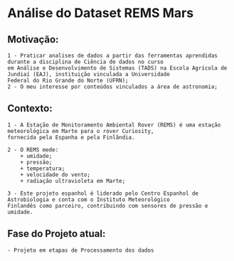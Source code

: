 # Análise do Dataset REMS Mars

## Motivação:
    1 - Praticar analises de dados a partir das ferramentas aprendidas durante a disciplina de Ciência de dados no curso 
    em Análise e Desenvolvimento de Sistemas (TADS) na Escola Agrícola de Jundiaí (EAJ), instituição vinculada a Universidade
    Federal do Rio Grande do Norte (UFRN);
    2 - O meu interesse por conteúdos vinculados a área de astronomia;
    
## Contexto:
    1 - A Estação de Monitoramento Ambiental Rover (REMS) é uma estação meteorológica em Marte para o rover Curiosity, 
    fornecida pela Espanha e pela Finlândia. 
    
    2 - O REMS mede: 
        + umidade; 
        + pressão;  
        + temperatura;  
        + velocidade do vento; 
        + radiação ultravioleta em Marte; 
        
    3 - Este projeto espanhol é liderado pelo Centro Espanhol de Astrobiologia e conta com o Instituto Meteorológico 
    Finlandês como parceiro, contribuindo com sensores de pressão e umidade.
    
## Fase do Projeto atual:
    - Projeto em etapas de Processamento dos dados
    
